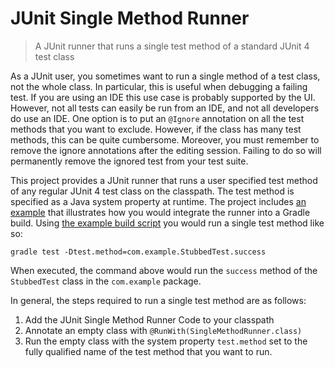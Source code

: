 JUnit Single Method Runner
==========================
> A JUnit runner that runs a single test method of a standard JUnit 4 test class

As a JUnit user, you sometimes want to run a single method of a test class, not the whole class. In particular, this is useful when debugging a failing test. If you are using an IDE this use case is probably supported by the UI. However, not all tests can easily be run from an IDE, and not all developers do use an IDE. One option is to put an `@Ignore` annotation on all the test methods that you want to exclude. However, if the class has many test methods, this can be quite cumbersome. Moreover, you must remember to remove the ignore annotations after the editing session. Failing to do so will permanently remove the ignored test from your test suite.

This project provides a JUnit runner that runs a user specified test method of any regular JUnit 4 test class on the classpath. The test method is specified as a Java system property at runtime.
The project includes [an example](samples/gradle) that illustrates how you would integrate the runner into a Gradle build. Using [the example build script](samples/gradle/build.gradle) you would run a single test method like so:

    gradle test -Dtest.method=com.example.StubbedTest.success

When executed, the command above would run the `success` method of the `StubbedTest` class in the `com.example` package. 

In general, the steps required to run a single test method are as follows:

1. Add the JUnit Single Method Runner Code to your classpath
2. Annotate an empty class with `@RunWith(SingleMethodRunner.class)`
3. Run the empty class with the system property `test.method` set to the fully qualified name of the test method that you want to run.

